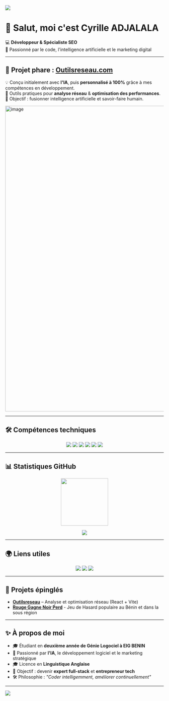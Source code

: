 <!-- BANNIÈRE -->
<img src="https://capsule-render.vercel.app/api?type=waving&color=0:0077FF,100:00CFFF&height=200&section=header&text=Cyrille%20Adjalala&fontSize=40&fontColor=ffffff&animation=fadeIn&fontAlignY=35" />

# 👋 Salut, moi c'est Cyrille ADJALALA

💻 **Développeur & Spécialiste SEO**  
🚀 Passionné par le code, l'intelligence artificielle et le marketing digital

---

## 🚀 Projet phare : [Outilsreseau.com](https://outilsreseau.com/)  
💡 Conçu initialement avec **l'IA**, puis **personnalisé à 100%** grâce à mes compétences en développement.  
🔧 Outils pratiques pour **analyse réseau** & **optimisation des performances**.  
🎯 Objectif : fusionner intelligence artificielle et savoir-faire humain.  

<!-- Remplacer par vrai screenshot -->
<img width="1903" height="969" alt="image" src="https://github.com/user-attachments/assets/29b90b78-504b-4d8c-89a0-b9bb4be09f67" />

---

## 🛠️ Compétences techniques  
<p align="center">
  <img src="https://img.shields.io/badge/-Java-red?logo=java&logoColor=white&style=for-the-badge" />
  <img src="https://img.shields.io/badge/-C++-blue?logo=cplusplus&logoColor=white&style=for-the-badge" />
  <img src="https://img.shields.io/badge/-HTML5-orange?logo=html5&logoColor=white&style=for-the-badge" />
  <img src="https://img.shields.io/badge/-CSS3-blue?logo=css3&logoColor=white&style=for-the-badge" />
  <img src="https://img.shields.io/badge/-SEO-success?logo=google&logoColor=white&style=for-the-badge" />
  <img src="https://img.shields.io/badge/-Digital%20Marketing-purple?style=for-the-badge" />
</p>

---

## 📊 Statistiques GitHub  
<p align="center">
  <img src="https://github-readme-stats.vercel.app/api?username=NullPointerLOL&show_icons=true&theme=tokyonight&hide_border=true&refresh=true" height="150" />
  
</p>  

<p align="center">
  <img src="https://github-readme-stats.vercel.app/api/top-langs/?username=NullPointerLOL&layout=compact&theme=tokyonight&hide_border=true&refresh=true" />
</p>

---

## 🌍 Liens utiles  
<p align="center">
  <a href="https://outilsreseau.com/"><img src="https://img.shields.io/badge/-Outilsreseau.com-0077FF?style=for-the-badge&logo=google-chrome&logoColor=white" /></a>
  <a href="https://www.linkedin.com/in/cyrille-adjalala/"><img src="https://img.shields.io/badge/-LinkedIn-0A66C2?style=for-the-badge&logo=linkedin&logoColor=white" /></a>
  <a href="https://x.com/CyrilleAdjalala"><img src="https://img.shields.io/badge/-Twitter-1DA1F2?style=for-the-badge&logo=twitter&logoColor=white" /></a>

</p>

---

## 📌 Projets épinglés  
- **[Outilsreseau](https://outilsreseau.com/)** – Analyse et optimisation réseau (React + Vite)
- **[Rouge Gagne Noir Perd](https://rougegagnenoirperd.netlify.app/)**  - Jeu de Hasard populaire au Bénin et dans la sous région 

---

## ✨ À propos de moi  
- 🎓 Étudiant en **deuxième année de Génie Logociel à EIG BENIN**  
- 🧠 Passionné par **l'IA**, le développement logiciel et le marketing stratégique
- 🎓 Licence en **Linguistique Anglaise**
- 🎯 Objectif : devenir **expert full-stack** et **entrepreneur tech**  
- 🛠️ Philosophie : *"Coder intelligemment, améliorer continuellement"*  

---

<!-- FOOTER -->
<img src="https://capsule-render.vercel.app/api?type=waving&color=0:00CFFF,100:0077FF&height=120&section=footer" />

